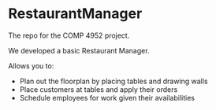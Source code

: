 # RestaurantManager

The repo for the COMP 4952 project.

We developed a basic Restaurant Manager.

Allows you to:

* Plan out the floorplan by placing tables and drawing walls
* Place customers at tables and apply their orders
* Schedule employees for work given their availabilities
